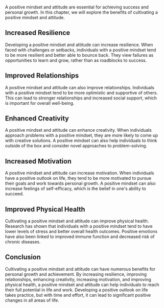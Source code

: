 
A positive mindset and attitude are essential for achieving success and personal growth. In this chapter, we will explore the benefits of cultivating a positive mindset and attitude.

Increased Resilience
--------------------

Developing a positive mindset and attitude can increase resilience. When faced with challenges or setbacks, individuals with a positive mindset tend to be more resilient and better able to bounce back. They view failures as opportunities to learn and grow, rather than as roadblocks to success.

Improved Relationships
----------------------

A positive mindset and attitude can also improve relationships. Individuals with a positive mindset tend to be more optimistic and supportive of others. This can lead to stronger relationships and increased social support, which is important for overall well-being.

Enhanced Creativity
-------------------

A positive mindset and attitude can enhance creativity. When individuals approach problems with a positive mindset, they are more likely to come up with creative solutions. A positive mindset can also help individuals to think outside of the box and consider novel approaches to problem-solving.

Increased Motivation
--------------------

A positive mindset and attitude can increase motivation. When individuals have a positive outlook on life, they tend to be more motivated to pursue their goals and work towards personal growth. A positive mindset can also increase feelings of self-efficacy, which is the belief in one's ability to succeed.

Improved Physical Health
------------------------

Cultivating a positive mindset and attitude can improve physical health. Research has shown that individuals with a positive mindset tend to have lower levels of stress and better overall health outcomes. Positive emotions have also been linked to improved immune function and decreased risk of chronic diseases.

Conclusion
----------

Cultivating a positive mindset and attitude can have numerous benefits for personal growth and achievement. By increasing resilience, improving relationships, enhancing creativity, increasing motivation, and improving physical health, a positive mindset and attitude can help individuals to reach their full potential in life and work. Developing a positive outlook on life takes practice, but with time and effort, it can lead to significant positive changes in all areas of life.
